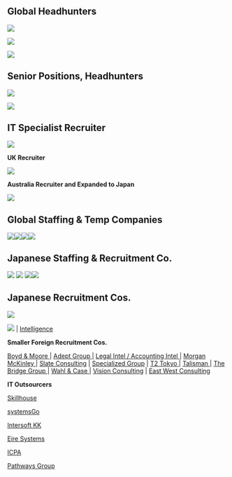 
 ## Global Headhunters

<p>
  <a href="https://www.roberthalf.jp/en" target="_blank" rel="noopener"><img src="https://s3-ap-northeast-1.amazonaws.com/all-jp-1/img/logos/Recruiters/rh_logo.gif"></a>
</p>
<p>
  <a href="https://www.robertwalters.co.jp/en/" target="_blank" rel="noopener"><img src="https://s3-ap-northeast-1.amazonaws.com/all-jp-1/img/logos/Recruiters/robert-walters-logo.png"></a>
</p>
<p>
  <a href="http://www.michaelpage.co.jp/en" target="_blank" rel="noopener"><img src="https://s3-ap-northeast-1.amazonaws.com/all-jp-1/img/logos/Recruiters/logo-mp.png"></a>
</p>

 ## Senior Positions, Headhunters

<p>
  <a href="http://www.heidrickstruggles.com" target="_blank" rel="noopener"><img src="https://s3-ap-northeast-1.amazonaws.com/all-jp-1/img/logos/Recruiters/H%26S.jpg"></a>
</p>
<p>
  <a href="http://www.kornferry.com" target="_blank" rel="noopener"><img src="https://s3-ap-northeast-1.amazonaws.com/all-jp-1/img/logos/Recruiters/logo-kf.png"></a>
</p>

 ## IT Specialist Recruiter

<p>
  <a href="http://www.computerfutures.com" target="_blank" rel="noopener"><img src="https://s3-ap-northeast-1.amazonaws.com/all-jp-1/img/logos/Recruiters/logo.png"></a>
</p>
<p>
  <span class="wysiwyg-font-size-large"><strong>UK Recruiter</strong></span>
</p>
<p>
  <a href="http://www.sthree.com/" target="_blank" rel="noopener"><img src="https://s3-ap-northeast-1.amazonaws.com/all-jp-1/img/logos/Recruiters/sthreeLogo.png"></a>
</p>
<p>
  <span class="wysiwyg-font-size-large"><strong>Australia Recruiter and Expanded to Japan</strong></span>
</p>
<p>
  <a href="http://www.ambitiongroup.co.jp/en" target="_blank" rel="noopener"><img src="https://s3-ap-northeast-1.amazonaws.com/all-jp-1/img/logos/Recruiters/logo-ambition.png"></a>
</p>

## Global Staffing & Temp Companies

<p>
  <a href="http://www.hays.co.jp/en/" target="_blank" rel="noopener"><img src="https://s3-ap-northeast-1.amazonaws.com/all-jp-1/img/logos/Recruiters/img_logo_hays.gif"></a><a href="http://www.adecco.co.jp/english/"><img src="https://s3-ap-northeast-1.amazonaws.com/all-jp-1/img/logos/Recruiters/share_corplogo_01_addeco.gif"></a><a href="http://www.manpowergroup.jp/english/"><img src="https://s3-ap-northeast-1.amazonaws.com/all-jp-1/img/logos/Recruiters/logo_manpower.png"></a><a href="http://www.randstad.co.jp/" target="_blank" rel="noopener"><img src="https://s3-ap-northeast-1.amazonaws.com/all-jp-1/img/logos/Recruiters/logo-randstad-holding.png"></a>
</p>

## Japanese Staffing & Recruitment Co.

<p>
  <a href="http://www.athuman.com/en/talent.php" target="_blank" rel="noopener"><img src="https://s3-ap-northeast-1.amazonaws.com/all-jp-1/img/logos/Recruiters/header_logo_athuman.png"></a>
  <a href="https://www.tempstaff.co.jp/english/" target="_blank" rel="noopener"><img src="https://s3-ap-northeast-1.amazonaws.com/all-jp-1/img/logos/Recruiters/logo-engci_temp.png"></a>
  <a href="http://www.pasonagroup.co.jp/english/" target="_blank" rel="noopener"><img src="https://s3-ap-northeast-1.amazonaws.com/all-jp-1/img/logos/Recruiters/logo_pasona.gif"></a><a href="http://www.recruit-rgf.com/company/group/japan" target="_blank" rel="noopener"><img src="https://s3-ap-northeast-1.amazonaws.com/all-jp-1/img/logos/Recruiters/Picture8.png"></a>
</p>

 ## Japanese Recruitment Cos.

<p>
  <a href="http://www.jac-recruitment.jp/" target="_blank" rel="noopener"><img src="https://s3-ap-northeast-1.amazonaws.com/all-jp-1/img/logos/Recruiters/logo_01_JAC.png"></a>
</p>
<p>
  <a href="http://www.cds-consulting.com/e/" target="_blank" rel="noopener"><img src="https://s3-ap-northeast-1.amazonaws.com/all-jp-1/img/logos/Recruiters/logo-cds.gif"></a>
  |
  <a href="http://igs.inte.co.jp/en" target="_blank" rel="noopener"> Intelligence </a>
</p>
<p>
  <span class="wysiwyg-font-size-large"><strong>Smaller Foreign Recruitment Cos.</strong></span>
</p>
<p>
  <a href="http://www.bmes.com" target="_blank" rel="noopener">Boyd &amp; Moore </a>
  | <a href="http://www.adept-grp.com/en/">Adept Group </a> |
  <a href="http://www.legal-intel.com/">Legal Intel / Accounting Intel </a> |
  <a href="http://www.morganmckinley.co.jp/en" target="_blank" rel="noopener">Morgan McKinley </a>
  |
  <a href="http://www.slate.co.jp/" target="_blank" rel="noopener">Slate Consulting</a>
  |
  <a href="http://www.specialized-group.com/en/Default.aspx">Specialized Group</a>
  |
  <a href="http://www.talent2.com/home" target="_blank" rel="noopener">T2 Tokyo </a>
  | <a href="https://www.talisman-corporation.com/en/">Talisman </a> |
  <a href="http://www.bridgegroup.co.jp/ ">The Bridge Group </a> |
  <a href="http://www.wahlandcase.us/">Wahl &amp; Case </a> |
  <a href="http://www.visionconsulting.jp/en/" target="_blank" rel="noopener">Vision Consulting</a>&nbsp;|
  <a href="http://www.ewc.co.jp/DefaultEN.aspx" target="_blank" rel="noopener">East West Consulting</a>
</p>
<p>
  <span class="wysiwyg-font-size-large"><strong>IT Outsourcers</strong></span>
</p>
<p>
  <a href="http://www.skillhouse.co.jp/en/" target="_blank" rel="noopener">Skillhouse </a>
</p>
<p>
  <a href="http://www.systemsgo.co.jp" target="_blank" rel="noopener">systemsGo</a>
</p>
<p>
  <a href="http://intersoftkk.com/portal2/" target="_blank" rel="noopener">Intersoft KK</a>
</p>
<p>
  <a href="http://eiresystems.com/" target="_blank" rel="noopener">Eire Systems</a>
</p>
<p>
  <a href="http://www.icpa.com/" target="_blank" rel="noopener">ICPA</a>
</p>
<p>
  <a href="https://www.pathways-group.com/en" target="_blank" rel="noopener">Pathways Group</a>
</p>
